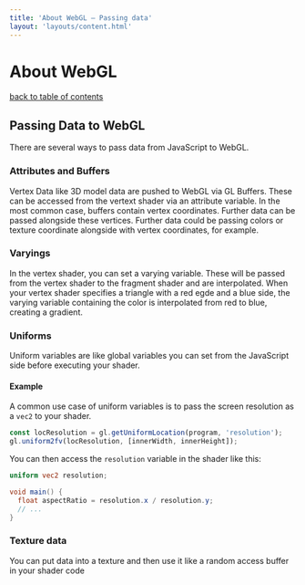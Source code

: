```yaml
---
title: 'About WebGL – Passing data'
layout: 'layouts/content.html'
---
```


# About WebGL

[back to table of contents](../)

## Passing Data to WebGL

There are several ways to pass data from JavaScript to WebGL.

### Attributes and Buffers

Vertex Data like 3D model data are pushed to WebGL via GL Buffers. These can be accessed from the vertext shader via an attribute variable. In the most common case, buffers contain vertex coordinates. Further data can be passed alongside these vertices. Further data could be passing colors or texture coordinate alongside with vertex coordinates, for example.

### Varyings

In the vertex shader, you can set a varying variable. These will be passed from the vertex shader to the fragment shader and are interpolated. When your vertex shader specifies a triangle with a red egde and a blue side, the varying variable containing the color is interpolated from red to blue, creating a gradient.

### Uniforms

Uniform variables are like global variables you can set from the JavaScript side before executing your shader.

#### Example

A common use case of uniform variables is to pass the screen resolution as a `vec2` to your shader.

```js
const locResolution = gl.getUniformLocation(program, 'resolution');
gl.uniform2fv(locResolution, [innerWidth, innerHeight]);
```

You can then access the `resolution` variable in the shader like this:

```glsl
uniform vec2 resolution;

void main() {
  float aspectRatio = resolution.x / resolution.y;
  // ...
}
```

### Texture data

You can put data into a texture and then use it like a random access buffer in your shader code
